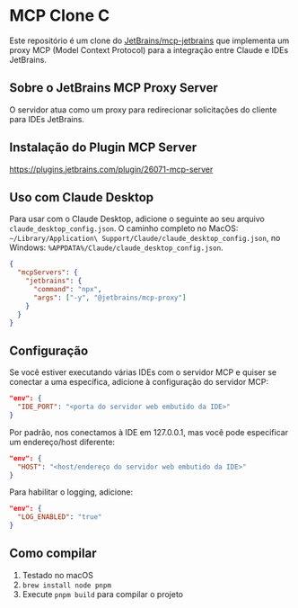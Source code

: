 # MCP Clone C

Este repositório é um clone do [JetBrains/mcp-jetbrains](https://github.com/JetBrains/mcp-jetbrains) que implementa um proxy MCP (Model Context Protocol) para a integração entre Claude e IDEs JetBrains.

## Sobre o JetBrains MCP Proxy Server

O servidor atua como um proxy para redirecionar solicitações do cliente para IDEs JetBrains.

## Instalação do Plugin MCP Server

https://plugins.jetbrains.com/plugin/26071-mcp-server

## Uso com Claude Desktop

Para usar com o Claude Desktop, adicione o seguinte ao seu arquivo `claude_desktop_config.json`.
O caminho completo no MacOS: `~/Library/Application\ Support/Claude/claude_desktop_config.json`, no Windows: `%APPDATA%/Claude/claude_desktop_config.json`.

```json
{
  "mcpServers": {
    "jetbrains": {
      "command": "npx",
      "args": ["-y", "@jetbrains/mcp-proxy"]
    }
  }
}
```

## Configuração

Se você estiver executando várias IDEs com o servidor MCP e quiser se conectar a uma específica, adicione à configuração do servidor MCP:
```json
"env": {
  "IDE_PORT": "<porta do servidor web embutido da IDE>"
}
```

Por padrão, nos conectamos à IDE em 127.0.0.1, mas você pode especificar um endereço/host diferente:
```json
"env": {
  "HOST": "<host/endereço do servidor web embutido da IDE>"
}
```

Para habilitar o logging, adicione:
```json
"env": {
  "LOG_ENABLED": "true"
}
```

## Como compilar
1. Testado no macOS
2. `brew install node pnpm`
3. Execute `pnpm build` para compilar o projeto
